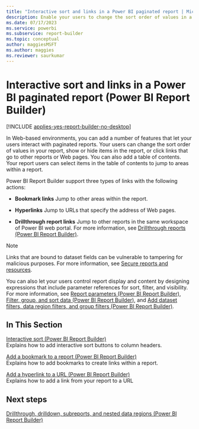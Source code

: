 ```yaml
---
title: "Interactive sort and links in a Power BI paginated report | Microsoft Docs"
description: Enable your users to change the sort order of values in a Power BI paginated report, show or hide items, or select links to other reports or Web pages in Power BI Report Builder.
ms.date: 07/17/2023
ms.service: powerbi
ms.subservice: report-builder
ms.topic: conceptual
author: maggiesMSFT
ms.author: maggies
ms.reviewer: saurkumar
---
```

# Interactive sort and links in a Power BI paginated report (Power BI Report Builder)

[!INCLUDE [applies-yes-report-builder-no-desktop](../../includes/applies-yes-report-builder-no-desktop.md)]

  In Web-based environments, you can add a number of features that let your users interact with paginated reports. Your users can change the sort order of values in your report, show or hide items in the report, or click links that go to other reports or Web pages. You can also add a table of contents. Your report users can select items in the table of contents to jump to areas within a report.  
  
 Power BI Report Builder support three types of links with the following actions:  
  
-   **Bookmark links** Jump to other areas within the report.  
  
-   **Hyperlinks** Jump to URLs that specify the address of Web pages.  
  
-   **Drillthrough report links** Jump to other reports in the same workspace of Power BI web portal. For more information, see [Drillthrough reports &#40;Power BI Report Builder&#41;](../../paginated-reports/report-design/drillthrough-reports-report-builder.md). 
  
> [!NOTE]  
>  Links that are bound to dataset fields can be vulnerable to tampering for malicious purposes. For more information, see [Secure reports and resources](/sql/reporting-services/security/secure-reports-and-resources).
  
 You can also let your users control report display and content by designing expressions that include parameter references for sort, filter, and visibility. For more information, see [Report parameters &#40;Power BI Report Builder&#41;](../../paginated-reports/parameters/report-parameters-concepts-report-builder.md), [Filter, group, and sort data &#40;Power BI Report Builder&#41;](../../paginated-reports/report-design/filter-group-sort-data-report-builder.md), and [Add dataset filters, data region filters, and group filters &#40;Power BI Report Builder&#41;](../../paginated-reports/report-design/add-dataset-filters-data-region-filters-and-group-filters.md).  
  
  
  
## In This Section  
 [Interactive sort &#40;Power BI Report Builder&#41;](/sql/reporting-services/report-design/interactive-sort-report-builder-and-ssrs)  
 Explains how to add interactive sort buttons to column headers.  
  
 [Add a bookmark to a report &#40;Power BI Report Builder&#41;](/sql/reporting-services/report-design/add-a-bookmark-to-a-report-report-builder-and-ssrs)  
 Explains how to add bookmarks to create links within a report.  
  
 [Add a hyperlink to a URL &#40;Power BI Report Builder&#41;](../../paginated-reports/report-design/add-hyperlink-url-report-builder.md)  
 Explains how to add a link from your report to a URL  
  
## Next steps  
 [Drillthrough, drilldown, subreports, and nested data regions &#40;Power BI Report Builder&#41;](../../paginated-reports/report-design/drillthrough-drilldown-subreports-nested-data-regions.md)  
  
  
